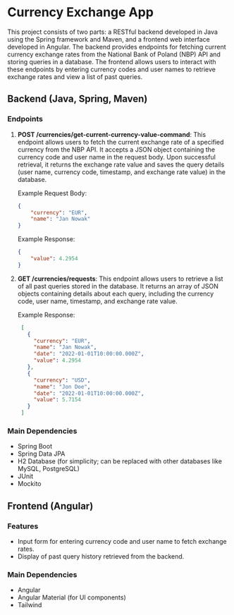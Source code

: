 # Currency Exchange App

This project consists of two parts: a RESTful backend developed in Java using the Spring framework and Maven, and a frontend web interface developed in Angular. The backend provides endpoints for fetching current currency exchange rates from the National Bank of Poland (NBP) API and storing queries in a database. The frontend allows users to interact with these endpoints by entering currency codes and user names to retrieve exchange rates and view a list of past queries.

## Backend (Java, Spring, Maven)

### Endpoints

1. **POST /currencies/get-current-currency-value-command**: This endpoint allows users to fetch the current exchange rate of a specified currency from the NBP API. It accepts a JSON object containing the currency code and user name in the request body. Upon successful retrieval, it returns the exchange rate value and saves the query details (user name, currency code, timestamp, and exchange rate value) in the database.

   Example Request Body:
   ```json
   {
       "currency": "EUR",
       "name": "Jan Nowak"
   }
   ```
   Example Response:
    ```json
   {
        "value": 4.2954
   }
   ```

2. **GET /currencies/requests**:  This endpoint allows users to retrieve a list of all past queries stored in the database. It returns an array of JSON objects containing details about each query, including the currency code, user name, timestamp, and exchange rate value. 

    Example Response:
   ```json
    [
      {
        "currency": "EUR",
        "name": "Jan Nowak",
        "date": "2022-01-01T10:00:00.000Z",
        "value": 4.2954
      },
      {
        "currency": "USD",
        "name": "Jon Doe",
        "date": "2022-01-01T10:00:00.000Z",
        "value": 5.7154
      }
    ]
   ```
### Main Dependencies
* Spring Boot
* Spring Data JPA
* H2 Database (for simplicity; can be replaced with other databases like MySQL, PostgreSQL)
* JUnit
* Mockito

## Frontend (Angular)

### Features
* Input form for entering currency code and user name to fetch exchange rates.
* Display of past query history retrieved from the backend.

### Main Dependencies
* Angular
* Angular Material (for UI components)
* Tailwind
